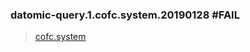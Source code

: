 ### datomic-query.1.cofc.system.20190128 #FAIL

> [cofc.system](https://github.com/sergeiudris/cofc.system)
